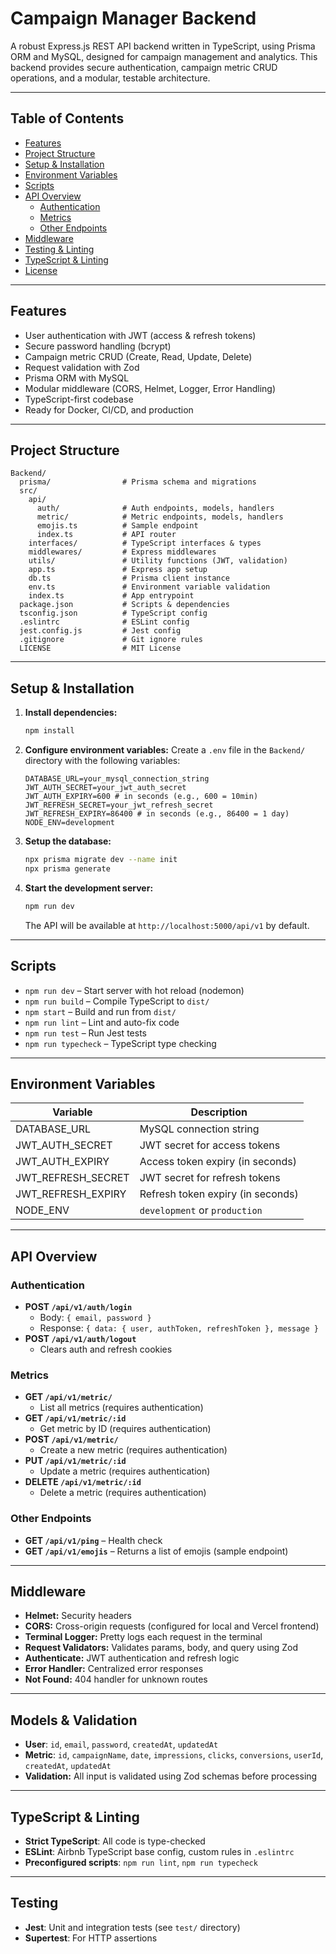 # Campaign Manager Backend

A robust Express.js REST API backend written in TypeScript, using Prisma ORM and MySQL, designed for campaign management and analytics. This backend provides secure authentication, campaign metric CRUD operations, and a modular, testable architecture.

---

## Table of Contents

- [Features](#features)
- [Project Structure](#project-structure)
- [Setup & Installation](#setup--installation)
- [Environment Variables](#environment-variables)
- [Scripts](#scripts)
- [API Overview](#api-overview)
  - [Authentication](#authentication)
  - [Metrics](#metrics)
  - [Other Endpoints](#other-endpoints)
- [Middleware](#middleware)
- [Testing & Linting](#testing--linting)
- [TypeScript & Linting](#typescript--linting)
- [License](#license)

---

## Features

- User authentication with JWT (access & refresh tokens)
- Secure password handling (bcrypt)
- Campaign metric CRUD (Create, Read, Update, Delete)
- Request validation with Zod
- Prisma ORM with MySQL
- Modular middleware (CORS, Helmet, Logger, Error Handling)
- TypeScript-first codebase
- Ready for Docker, CI/CD, and production

---

## Project Structure

```
Backend/
  prisma/                # Prisma schema and migrations
  src/
    api/
      auth/              # Auth endpoints, models, handlers
      metric/            # Metric endpoints, models, handlers
      emojis.ts          # Sample endpoint
      index.ts           # API router
    interfaces/          # TypeScript interfaces & types
    middlewares/         # Express middlewares
    utils/               # Utility functions (JWT, validation)
    app.ts               # Express app setup
    db.ts                # Prisma client instance
    env.ts               # Environment variable validation
    index.ts             # App entrypoint
  package.json           # Scripts & dependencies
  tsconfig.json          # TypeScript config
  .eslintrc              # ESLint config
  jest.config.js         # Jest config
  .gitignore             # Git ignore rules
  LICENSE                # MIT License
```

---

## Setup & Installation

1. **Install dependencies:**
   ```sh
   npm install
   ```
2. **Configure environment variables:**
   Create a `.env` file in the `Backend/` directory with the following variables:
   ```env
   DATABASE_URL=your_mysql_connection_string
   JWT_AUTH_SECRET=your_jwt_auth_secret
   JWT_AUTH_EXPIRY=600 # in seconds (e.g., 600 = 10min)
   JWT_REFRESH_SECRET=your_jwt_refresh_secret
   JWT_REFRESH_EXPIRY=86400 # in seconds (e.g., 86400 = 1 day)
   NODE_ENV=development
   ```
3. **Setup the database:**
   ```sh
   npx prisma migrate dev --name init
   npx prisma generate
   ```
4. **Start the development server:**
   ```sh
   npm run dev
   ```
   The API will be available at `http://localhost:5000/api/v1` by default.

---

## Scripts

- `npm run dev` – Start server with hot reload (nodemon)
- `npm run build` – Compile TypeScript to `dist/`
- `npm start` – Build and run from `dist/`
- `npm run lint` – Lint and auto-fix code
- `npm run test` – Run Jest tests
- `npm run typecheck` – TypeScript type checking

---

## Environment Variables

| Variable           | Description                       |
| ------------------ | --------------------------------- |
| DATABASE_URL       | MySQL connection string           |
| JWT_AUTH_SECRET    | JWT secret for access tokens      |
| JWT_AUTH_EXPIRY    | Access token expiry (in seconds)  |
| JWT_REFRESH_SECRET | JWT secret for refresh tokens     |
| JWT_REFRESH_EXPIRY | Refresh token expiry (in seconds) |
| NODE_ENV           | `development` or `production`     |

---

## API Overview

### Authentication

- **POST `/api/v1/auth/login`**
  - Body: `{ email, password }`
  - Response: `{ data: { user, authToken, refreshToken }, message }`
- **POST `/api/v1/auth/logout`**
  - Clears auth and refresh cookies

### Metrics

- **GET `/api/v1/metric/`**
  - List all metrics (requires authentication)
- **GET `/api/v1/metric/:id`**
  - Get metric by ID (requires authentication)
- **POST `/api/v1/metric/`**
  - Create a new metric (requires authentication)
- **PUT `/api/v1/metric/:id`**
  - Update a metric (requires authentication)
- **DELETE `/api/v1/metric/:id`**
  - Delete a metric (requires authentication)

### Other Endpoints

- **GET `/api/v1/ping`** – Health check
- **GET `/api/v1/emojis`** – Returns a list of emojis (sample endpoint)

---

## Middleware

- **Helmet:** Security headers
- **CORS:** Cross-origin requests (configured for local and Vercel frontend)
- **Terminal Logger:** Pretty logs each request in the terminal
- **Request Validators:** Validates params, body, and query using Zod
- **Authenticate:** JWT authentication and refresh logic
- **Error Handler:** Centralized error responses
- **Not Found:** 404 handler for unknown routes

---

## Models & Validation

- **User**: `id`, `email`, `password`, `createdAt`, `updatedAt`
- **Metric**: `id`, `campaignName`, `date`, `impressions`, `clicks`, `conversions`, `userId`, `createdAt`, `updatedAt`
- **Validation:** All input is validated using Zod schemas before processing

---

## TypeScript & Linting

- **Strict TypeScript**: All code is type-checked
- **ESLint**: Airbnb TypeScript base config, custom rules in `.eslintrc`
- **Preconfigured scripts**: `npm run lint`, `npm run typecheck`

---

## Testing

- **Jest**: Unit and integration tests (see `test/` directory)
- **Supertest**: For HTTP assertions
